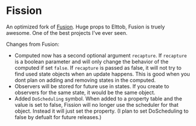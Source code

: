 # Fission

An optimized fork of [Fusion](https://github.com/Elttob/Fusion).
Huge props to Elttob, Fusion is truely awesome. One of the best projects I've ever seen.

Changes from Fusion:

-   Computed now has a second optional argument `recapture`. If `recapture` is a boolean parameter and will only change the behavior of the computed if set `false`. If `recapture` is passed as false, it will not try to find used state objects when an update happens. This is good when you dont plan on adding and removing states in the computed.
-   Observers will be stored for future use in states. If you create to observers for the same state, it would be the same object.
-   Added `DoScheduling` symbol. When added to a property table and the value is set to false, Fission will no longer use the scheduler for that object. Instead it will just set the property. (I plan to set DoScheduling to false by defualt for future releases.)
